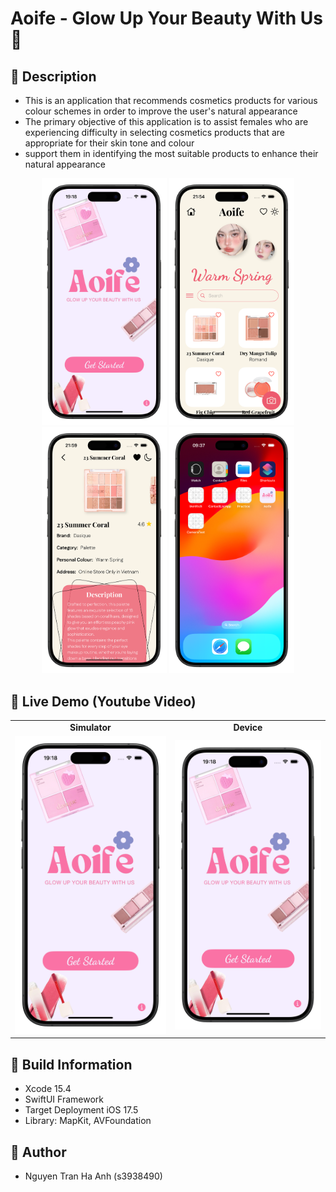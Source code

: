 # Aoife - Glow Up Your Beauty With Us 🎀

## 💄 Description

- This is an application that recommends cosmetics products for various colour schemes in order to improve the user's natural appearance
- The primary objective of this application is to assist females who are experiencing difficulty in selecting cosmetics products that are appropriate for their skin tone and colour
- support them in identifying the most suitable products to enhance their natural appearance

<p align="center">
  <img src="./Screenshots/welcome-screen.png" width="200" > 
  <img src="./Screenshots/navigation-list-screen.png" width="200" > 
  <img src="./Screenshots/product-detailed-screen.png" width="200" > 
  <img src="./Screenshots/app-icon.png" width="200" >
</p>

## 💖 Live Demo (Youtube Video)

<table>
  <tr>
     <td style="text-align: center; font-weight: bold;">Simulator</td>
     <td style="text-align: center; font-weight: bold;">Device</td>
  </tr>
  <tr>
    <td><a href="https://youtu.be/XdE2AnAX6OM?si=-CB_0Fnh9vzgo5Vm">
    <img src="./Screenshots/welcome-screen.png" width="360" alt="Watch the video">
</a></td>
        <td><a href="https://youtu.be/OZI27ruNm_M">
    <img src="./Screenshots/welcome-screen.png" width="360" alt="Watch the video">
</a></td>
   </tr>

 </table>

## 🔧 Build Information
- Xcode 15.4
- SwiftUI Framework
- Target Deployment iOS 17.5
- Library: MapKit, AVFoundation

## 🌸 Author
- Nguyen Tran Ha Anh (s3938490)
